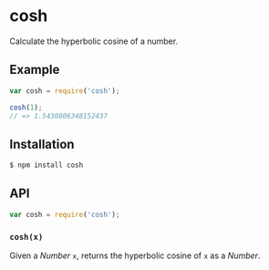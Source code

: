 # cosh

Calculate the hyperbolic cosine of a number.

## Example

``` javascript
var cosh = require('cosh');

cosh(1);
// => 1.5430806348152437
```

## Installation

``` bash
$ npm install cosh
```

## API

``` javascript
var cosh = require('cosh');
```

### `cosh(x)`

Given a _Number_ `x`, returns the hyperbolic cosine of `x` as a _Number_.

